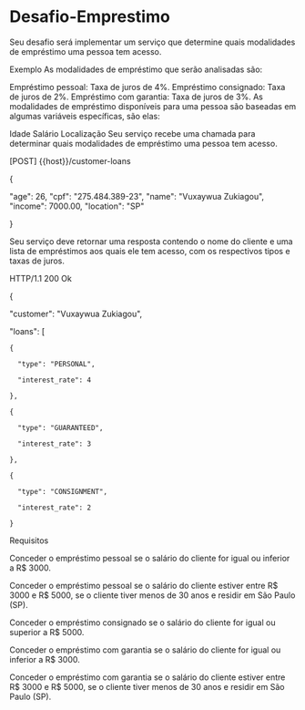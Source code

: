 # Desafio-Emprestimo
Seu desafio será implementar um serviço que determine quais modalidades de empréstimo uma pessoa tem acesso.

Exemplo
As modalidades de empréstimo que serão analisadas são:

Empréstimo pessoal: Taxa de juros de 4%.
Empréstimo consignado: Taxa de juros de 2%.
Empréstimo com garantia: Taxa de juros de 3%.
As modalidades de empréstimo disponíveis para uma pessoa são baseadas em algumas variáveis específicas, são elas:

Idade
Salário
Localização
Seu serviço recebe uma chamada para determinar quais modalidades de empréstimo uma pessoa tem acesso.


[POST] {{host}}/customer-loans


{

  "age": 26,
  "cpf": "275.484.389-23",
  "name": "Vuxaywua Zukiagou",
  "income": 7000.00,
  "location": "SP"
  
}

Seu serviço deve retornar uma resposta contendo o nome do cliente e uma lista de empréstimos aos quais ele tem acesso, com os respectivos tipos e taxas de juros.


HTTP/1.1 200 Ok

{

  "customer": "Vuxaywua Zukiagou",
  
  "loans": [
  
    {
    
      "type": "PERSONAL",
      
      "interest_rate": 4
      
    },
    
    {
    
      "type": "GUARANTEED",
      
      "interest_rate": 3
      
    },
    
    {
    
      "type": "CONSIGNMENT",
      
      "interest_rate": 2
      
    }
   
  

Requisitos

Conceder o empréstimo pessoal se o salário do cliente for igual ou inferior a R$ 3000.

Conceder o empréstimo pessoal se o salário do cliente estiver entre R$ 3000 e R$ 5000, se o cliente tiver menos de 30 anos e residir em São Paulo (SP).

Conceder o empréstimo consignado se o salário do cliente for igual ou superior a R$ 5000.

Conceder o empréstimo com garantia se o salário do cliente for igual ou inferior a R$ 3000.

Conceder o empréstimo com garantia se o salário do cliente estiver entre R$ 3000 e R$ 5000, se o cliente tiver menos de 30 anos e residir em São Paulo (SP).

